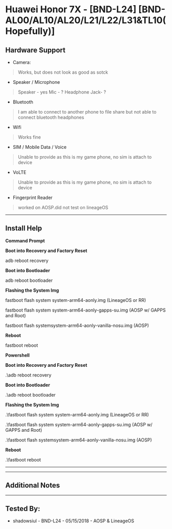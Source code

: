 # Huawei Honor 7X - [BND-L24] [BND-AL00/AL10/AL20/L21/L22/L31&TL10(Hopefully)]

## Hardware Support

* Camera:
> Works, but does not look as good as sotck

* Speaker / Microphone
> Speaker - yes
> Mic - ?
> Headphone Jack- ?

* Bluetooth
> I am able to connect to another phone to file share but not able to connect bluetooth headphones

* Wifi
> Works fine

* SIM / Mobile Data / Voice
> Unable to provide as this is my game phone, no sim is attach to device

* VoLTE
> Unable to provide as this is my game phone, no sim is attach to device

* Fingerprint Reader
> worked on AOSP.did not test on lineageOS

***
## Install Help
**Command Prompt**

**Boot into Recovery and Factory Reset** 

adb reboot recovery

**Boot into Bootloader**

adb reboot bootloader

**Flashing the System Img**

fastboot flash system system-arm64-aonly.img (LineageOS or RR)

fastboot flash system system-arm64-aonly-gapps-su.img (AOSP w/ GAPPS and Root)

fastboot flash systemsystem-arm64-aonly-vanilla-nosu.img (AOSP)

**Reboot**

fastboot reboot

**Powershell**

**Boot into Recovery and Factory Reset**

.\adb reboot recovery

**Boot into Bootloader**

.\adb reboot bootloader

**Flashing the System Img**

.\fastboot flash system system-arm64-aonly.img 	(LineageOS or RR)

.\fastboot flash system system-arm64-aonly-gapps-su.img	(AOSP w/ GAPPS and Root)

.\fastboot flash systemsystem-arm64-aonly-vanilla-nosu.img  (AOSP)

**Reboot**

.\fastboot reboot
***
***
## Additional Notes


***


## Tested By:
* shadowsiul - BND-L24 - 05/15/2018 - AOSP & LineageOS
